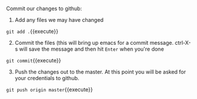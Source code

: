 Commit our changes to github:

1. Add any files we may have changed

`git add .`{{execute}}

2. Commit the files (this will bring up emacs for a commit message. ctrl-X-s will save the message and then hit `Enter` when you're done

`git commit`{{execute}}

3. Push the changes out to the master. At this point you will be asked for your credentials to github.

`git push origin master`{{execute}}
